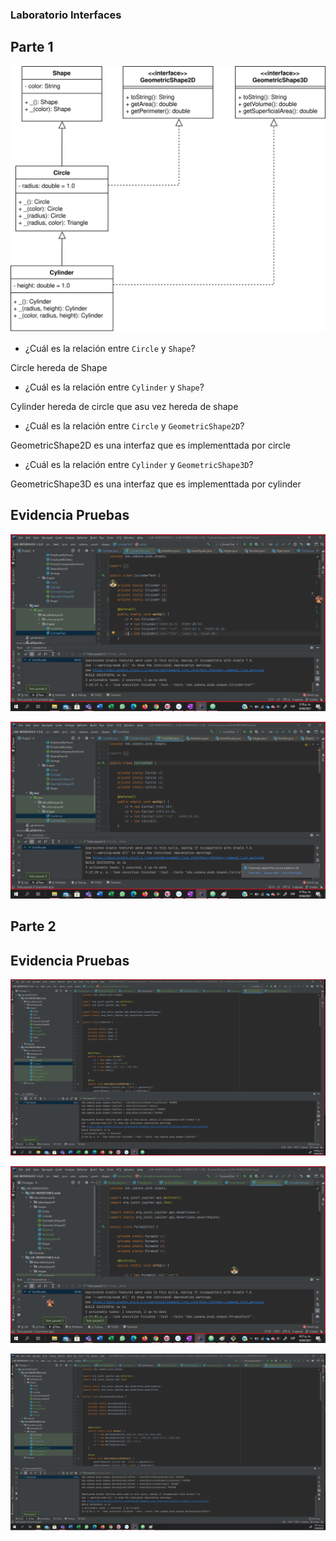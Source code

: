 ### Laboratorio Interfaces

 ## Parte 1

 ![](img/shapes-init-class-diagram.svg)

 - ¿Cuál es la relación entre `Circle` y `Shape`?

  Circle hereda de Shape  

 - ¿Cuál es la relación entre `Cylinder` y `Shape`?

Cylinder hereda de circle que asu vez hereda de shape

 - ¿Cuál es la relación entre `Circle` y `GeometricShape2D`?

 GeometricShape2D es una interfaz que es implementtada por circle

 - ¿Cuál es la relación entre `Cylinder` y `GeometricShape3D`?

 GeometricShape3D es una interfaz que es implementtada por cylinder


 ## Evidencia Pruebas

 ![](img/EVI1P1.png)

 ![](img/EVI2P1.png)


 ## Parte 2

 ## Evidencia Pruebas

 ![](img/EVI1P2.png)

 ![](img/EVI2P2.png)

 ![](img/EVI3P2.png)
 
